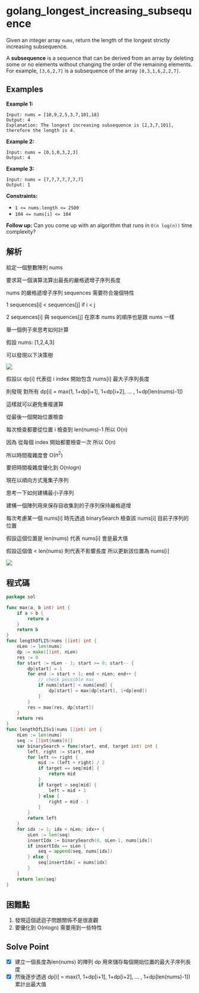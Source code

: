 # golang_longest_increasing_subsequence

Given an integer array `nums`, return the length of the longest strictly increasing subsequence.

A **subsequence** is a sequence that can be derived from an array by deleting some or no elements without changing the order of the remaining elements. For example, `[3,6,2,7]` is a subsequence of the array `[0,3,1,6,2,2,7]`.

## Examples

**Example 1:**

```
Input: nums = [10,9,2,5,3,7,101,18]
Output: 4
Explanation: The longest increasing subsequence is [2,3,7,101], therefore the length is 4.

```

**Example 2:**

```
Input: nums = [0,1,0,3,2,3]
Output: 4

```

**Example 3:**

```
Input: nums = [7,7,7,7,7,7,7]
Output: 1

```

**Constraints:**

- `1 <= nums.length <= 2500`
- `104 <= nums[i] <= 104`

**Follow up:** Can you come up with an algorithm that runs in `O(n log(n))` time complexity?

## 解析

給定一個整數陣列 nums

要求寫一個演算法算出最長的嚴格遞增子序列長度

nums 的嚴格遞增子序列 sequences 需要符合幾個特性

1  sequences[i] < sequences[j] if i < j

2 sequences[i] 與 sequences[j] 在原本 nums 的順序也是跟 nums 一樣

舉一個例子來思考如何計算

假設 nums: [1,2,4,3]

可以發現以下決策樹

![](https://i.imgur.com/L2y8319.png)

假設以 dp[i] 代表從 i index 開始包含 nums[i] 最大子序列長度

則發現 對所有 dp[i] = max(1, 1+dp[i+1], 1+dp[i+2], … , 1+dp[len(nums)-1]) 

這樣就可以避免重複運算

從最後一個開始位置檢查

每次檢查都要從位置 i 檢查到 len(nums)-1 所以 O(n)

因為 從每個 index 開始都要檢查一次 所以 O(n)

所以時間複雜度會 O($n^2$)

要把時間複雜度優化到 O(nlogn)

現在以順向方式蒐集子序列

思考一下如何建構最小子序列

建構一個陣列用來保存目收集到的子序列保持嚴格遞增

每次考慮某一個 nums[i] 時先透過 binarySearch 檢查該 nums[i] 目前子序列的位置

假設這個位置是 len(nums) 代表 nums[i] 會是最大值

假設這個值 < len(nums) 則代表不影響長度 所以更新該位置為 nums[i]

![](https://i.imgur.com/GIJ4CJY.png)

## 程式碼
```go
package sol

func max(a, b int) int {
	if a > b {
		return a
	}
	return b
}
func lengthOfLIS(nums []int) int {
	nLen := len(nums)
	dp := make([]int, nLen)
	res := 0
	for start := nLen - 1; start >= 0; start-- {
		dp[start] = 1
		for end := start + 1; end < nLen; end++ {
			// check possible max
			if nums[start] < nums[end] {
				dp[start] = max(dp[start], 1+dp[end])
			}
		}
		res = max(res, dp[start])
	}
	return res
}
func lengthOfLISv1(nums []int) int {
	nLen := len(nums)
	seq := []int{nums[0]}
	var binarySearch = func(start, end, target int) int {
		left, right := start, end
		for left <= right {
			mid := (left + right) / 2
			if target == seq[mid] {
				return mid
			}
			if target > seq[mid] {
				left = mid + 1
			} else {
				right = mid - 1
			}
		}
		return left
	}
	for idx := 1; idx < nLen; idx++ {
		sLen := len(seq)
		insertIdx := binarySearch(0, sLen-1, nums[idx])
		if insertIdx == sLen {
			seq = append(seq, nums[idx])
		} else {
			seq[insertIdx] = nums[idx]
		}
	}
	return len(seq)
}

```
## 困難點

1. 發現這個遞迴子問題關係不是很直觀
2. 要優化到 O(nlogn) 需要用到一些特性

## Solve Point

- [x]  建立一個長度為len(nums) 的陣列 dp 用來儲存每個開始位置的最大子序列長度
- [x]  然後逐步透過 dp[i] = max(1, 1+dp[i+1], 1+dp[i+2], … , 1+dp[len(nums)-1]) 累計出最大值